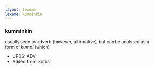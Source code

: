 ```yaml
---
layout: lexeme
lexeme: kumminkin
---
```


###  kumminkin

usually seen as adverb (however, affirmative), but can be analysed as a form of *kumpi* (which)
* UPOS:  ADV
* Added from:  kotus

